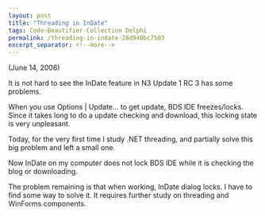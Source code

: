 ```yaml
---
layout: post
title: "Threading in InDate"
tags: Code-Beautifier-Collection Delphi
permalink: /threading-in-indate-28d940bc7503
excerpt_separator: <!--more-->
---
```

(June 14, 2006)

It is not hard to see the InDate feature in N3 Update 1 RC 3 has some problems.
<!--more-->

When you use Options | Update… to get update, BDS IDE freezes/locks. Since it takes long to do a update checking and download, this locking state is very unpleasant.

Today, for the very first time I study .NET threading, and partially solve this big problem and left a small one.

Now InDate on my computer does not lock BDS IDE while it is checking the blog or downloading.

The problem remaining is that when working, InDate dialog locks. I have to find some way to solve it. It requires further study on threading and WinForms components.
